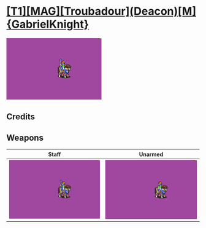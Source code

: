# [\[T1\]\[MAG\]\[Troubadour\]\(Deacon\)\[M\]{GabrielKnight}](./)

<img src="./7.%20Staff/Staff_000.png" alt="[T1][MAG][Troubadour](Deacon)[M]{GabrielKnight} standing" />

## Credits



## Weapons


|Staff |Unarmed |
|  :---: | :---: |
| <img alt="Staff animation" src="./7.%20Staff/Staff.gif" /> | <img alt="Unarmed animation" src="./8.%20Unarmed/Unarmed.gif" /> |
